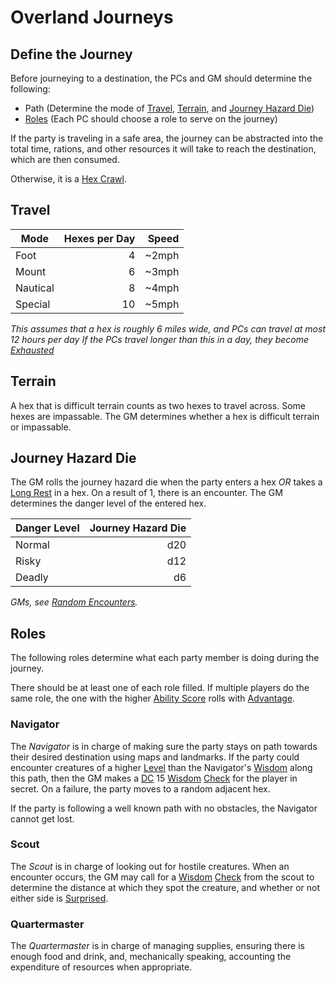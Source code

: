 # Overland Journeys

## Define the Journey

Before journeying to a destination, the PCs and GM should determine the following:

- Path (Determine the mode of [Travel](Overland%20Journeys.md#Travel), [Terrain](Overland%20Journeys.md#Terrain), and [Journey Hazard Die](Overland%20Journeys.md#Journey%20Hazard%20Die))
- [Roles](Overland%20Journeys.md#Roles) (Each PC should choose a role to serve on the journey)

If the party is traveling in a safe area, the journey can be abstracted into the total time, rations, and other resources it will take to reach the destination, which are then consumed.

Otherwise, it is a [Hex Crawl](Hex%20Crawl.md).

## Travel

| Mode     | Hexes per Day | Speed |
| -------- | ------------: | ----: |
| Foot     |             4 | ~2mph |
| Mount    |             6 | ~3mph |
| Nautical |             8 | ~4mph |
| Special  |            10 | ~5mph |

*This assumes that a hex is roughly 6 miles wide, and PCs can travel at most 12 hours per day*
*If the PCs travel longer than this in a day, they become [Exhausted](../Conditions/Exhausted.md)*

## Terrain

A hex that is difficult terrain counts as two hexes to travel across. Some hexes are impassable. The GM determines whether a hex is difficult terrain or impassable.

## Journey Hazard Die

The GM rolls the journey hazard die when the party enters a hex *OR* takes a [Long Rest](../Core%20Procedures/Resting.md#Long%20Rest) in a hex. On a result of 1, there is an encounter. The GM determines the danger level of the entered hex.

| Danger Level | Journey Hazard Die |
| ------------ | -----------------: |
| Normal       |                d20 |
| Risky        |                d12 |
| Deadly       |                 d6 |

*GMs, see [Random Encounters](../../Resources%20for%20GMs/Creatures/Random%20Encounters.md).*

## Roles

The following roles determine what each party member is doing during the journey.

There should be at least one of each role filled. If multiple players do the same role, the one with the higher [Ability Score](../../Player%20Characters/The%20Ability%20Scores/Ability%20Scores.md) rolls with [Advantage](../Die%20Rolling%20Mechanics/Advantage.md).

### Navigator

The *Navigator* is in charge of making sure the party stays on path towards their desired destination using maps and landmarks. If the party could encounter creatures of a higher [Level](../../Player%20Characters/Derived%20Statistics/Level.md) than the Navigator's [Wisdom](../../Player%20Characters/The%20Ability%20Scores/Wisdom.md) along this path, then the GM makes a [DC](../Core%20Procedures/DC.md) 15 [Wisdom](../../Player%20Characters/The%20Ability%20Scores/Wisdom.md) [Check](../Core%20Procedures/Check.md) for the player in secret. On a failure, the party moves to a random adjacent hex.

If the party is following a well known path with no obstacles, the Navigator cannot get lost.

### Scout

The *Scout* is in charge of looking out for hostile creatures. When an encounter occurs, the GM may call for a [Wisdom](../../Player%20Characters/The%20Ability%20Scores/Wisdom.md) [Check](../Core%20Procedures/Check.md) from the scout to determine the distance at which they spot the creature, and whether or not either side is [Surprised](../Conditions/Surprised.md).

### Quartermaster

The *Quartermaster* is in charge of managing supplies, ensuring there is enough food and drink, and, mechanically speaking, accounting the expenditure of resources when appropriate.
